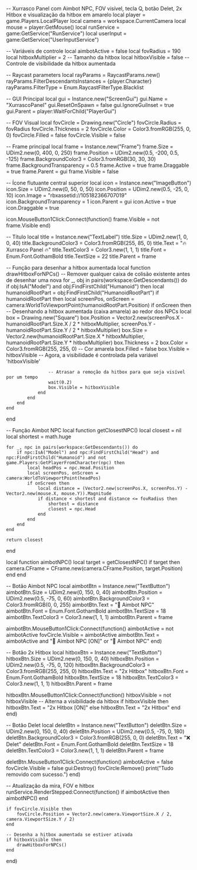 -- Xurrasco Panel com Aimbot NPC, FOV visível, tecla Q, botão Delet, 2x Hitbox e visualização da hitbox em amarelo
local player = game.Players.LocalPlayer
local camera = workspace.CurrentCamera
local mouse = player:GetMouse()
local runService = game:GetService("RunService")
local userInput = game:GetService("UserInputService")

-- Variáveis de controle
local aimbotActive = false
local fovRadius = 190
local hitboxMultiplier = 2  -- Tamanho da hitbox
local hitboxVisible = false  -- Controle de visibilidade da hitbox aumentada

-- Raycast parameters
local rayParams = RaycastParams.new()
rayParams.FilterDescendantsInstances = {player.Character}
rayParams.FilterType = Enum.RaycastFilterType.Blacklist

-- GUI Principal
local gui = Instance.new("ScreenGui")
gui.Name = "XurrascoPanel"
gui.ResetOnSpawn = false
gui.IgnoreGuiInset = true
gui.Parent = player:WaitForChild("PlayerGui")

-- FOV Visual
local fovCircle = Drawing.new("Circle")
fovCircle.Radius = fovRadius
fovCircle.Thickness = 2
fovCircle.Color = Color3.fromRGB(255, 0, 0)
fovCircle.Filled = false
fovCircle.Visible = false

-- Frame principal
local frame = Instance.new("Frame")
frame.Size = UDim2.new(0, 400, 0, 250)
frame.Position = UDim2.new(0.5, -200, 0.5, -125)
frame.BackgroundColor3 = Color3.fromRGB(30, 30, 30)
frame.BackgroundTransparency = 0.5
frame.Active = true
frame.Draggable = true
frame.Parent = gui
frame.Visible = false

-- Ícone flutuante central superior
local icon = Instance.new("ImageButton")
icon.Size = UDim2.new(0, 50, 0, 50)
icon.Position = UDim2.new(0.5, -25, 0, 10)
icon.Image = "rbxassetid://105182366707019"
icon.BackgroundTransparency = 1
icon.Parent = gui
icon.Active = true
icon.Draggable = true

icon.MouseButton1Click:Connect(function()
    frame.Visible = not frame.Visible
end)

-- Título
local title = Instance.new("TextLabel")
title.Size = UDim2.new(1, 0, 0, 40)
title.BackgroundColor3 = Color3.fromRGB(255, 85, 0)
title.Text = "🔥 Xurrasco Panel 🔥"
title.TextColor3 = Color3.new(1, 1, 1)
title.Font = Enum.Font.GothamBold
title.TextSize = 22
title.Parent = frame

-- Função para desenhar a hitbox aumentada
local function drawHitboxForNPCs()
    -- Remover qualquer caixa de colisão existente antes de desenhar uma nova
    for _, obj in pairs(workspace:GetDescendants()) do
        if obj:IsA("Model") and obj:FindFirstChild("Humanoid") then
            local humanoidRootPart = obj:FindFirstChild("HumanoidRootPart")
            if humanoidRootPart then
                local screenPos, onScreen = camera:WorldToViewportPoint(humanoidRootPart.Position)
                if onScreen then
                    -- Desenhando a hitbox aumentada (caixa amarela) ao redor dos NPCs
                    local box = Drawing.new("Square")
                    box.Position = Vector2.new(screenPos.X - humanoidRootPart.Size.X / 2 * hitboxMultiplier, screenPos.Y - humanoidRootPart.Size.Y / 2 * hitboxMultiplier)
                    box.Size = Vector2.new(humanoidRootPart.Size.X * hitboxMultiplier, humanoidRootPart.Size.Y * hitboxMultiplier)
                    box.Thickness = 2
                    box.Color = Color3.fromRGB(255, 255, 0)  -- Cor amarela
                    box.Filled = false
                    box.Visible = hitboxVisible  -- Agora, a visibilidade é controlada pela variável 'hitboxVisible'

                    -- Atrasar a remoção da hitbox para que seja visível por um tempo
                    wait(0.2)
                    box.Visible = hitboxVisible
                end
            end
        end
    end
end

-- Função Aimbot NPC
local function getClosestNPC()
    local closest = nil
    local shortest = math.huge

    for _, npc in pairs(workspace:GetDescendants()) do
        if npc:IsA("Model") and npc:FindFirstChild("Head") and npc:FindFirstChild("Humanoid") and not game.Players:GetPlayerFromCharacter(npc) then
            local headPos = npc.Head.Position
            local screenPos, onScreen = camera:WorldToViewportPoint(headPos)
            if onScreen then
                local distance = (Vector2.new(screenPos.X, screenPos.Y) - Vector2.new(mouse.X, mouse.Y)).Magnitude
                if distance < shortest and distance <= fovRadius then
                    shortest = distance
                    closest = npc.Head
                end
            end
        end
    end

    return closest
end

local function aimbotNPC()
    local target = getClosestNPC()
    if target then
        camera.CFrame = CFrame.new(camera.CFrame.Position, target.Position)
    end
end

-- Botão Aimbot NPC
local aimbotBtn = Instance.new("TextButton")
aimbotBtn.Size = UDim2.new(0, 150, 0, 40)
aimbotBtn.Position = UDim2.new(0.5, -75, 0, 60)
aimbotBtn.BackgroundColor3 = Color3.fromRGB(0, 0, 255)
aimbotBtn.Text = "🧠 Aimbot NPC"
aimbotBtn.Font = Enum.Font.GothamBold
aimbotBtn.TextSize = 18
aimbotBtn.TextColor3 = Color3.new(1, 1, 1)
aimbotBtn.Parent = frame

aimbotBtn.MouseButton1Click:Connect(function()
    aimbotActive = not aimbotActive
    fovCircle.Visible = aimbotActive
    aimbotBtn.Text = aimbotActive and "🧠 Aimbot NPC [ON]" or "🧠 Aimbot NPC"
end)

-- Botão 2x Hitbox
local hitboxBtn = Instance.new("TextButton")
hitboxBtn.Size = UDim2.new(0, 150, 0, 40)
hitboxBtn.Position = UDim2.new(0.5, -75, 0, 120)
hitboxBtn.BackgroundColor3 = Color3.fromRGB(255, 255, 0)
hitboxBtn.Text = "2x Hitbox"
hitboxBtn.Font = Enum.Font.GothamBold
hitboxBtn.TextSize = 18
hitboxBtn.TextColor3 = Color3.new(1, 1, 1)
hitboxBtn.Parent = frame

hitboxBtn.MouseButton1Click:Connect(function()
    hitboxVisible = not hitboxVisible  -- Alterna a visibilidade da hitbox
    if hitboxVisible then
        hitboxBtn.Text = "2x Hitbox [ON]"
    else
        hitboxBtn.Text = "2x Hitbox"
    end
end)

-- Botão Delet
local deletBtn = Instance.new("TextButton")
deletBtn.Size = UDim2.new(0, 150, 0, 40)
deletBtn.Position = UDim2.new(0.5, -75, 0, 180)
deletBtn.BackgroundColor3 = Color3.fromRGB(255, 0, 0)
deletBtn.Text = "❌ Delet"
deletBtn.Font = Enum.Font.GothamBold
deletBtn.TextSize = 18
deletBtn.TextColor3 = Color3.new(1, 1, 1)
deletBtn.Parent = frame

deletBtn.MouseButton1Click:Connect(function()
    aimbotActive = false
    fovCircle.Visible = false
    gui:Destroy()
    fovCircle:Remove()
    print("Tudo removido com sucesso.")
end)

-- Atualização da mira, FOV e hitbox
runService.RenderStepped:Connect(function()
    if aimbotActive then
        aimbotNPC()
    end

    if fovCircle.Visible then
        fovCircle.Position = Vector2.new(camera.ViewportSize.X / 2, camera.ViewportSize.Y / 2)
    end

    -- Desenha a hitbox aumentada se estiver ativada
    if hitboxVisible then
        drawHitboxForNPCs()
    end
end)
